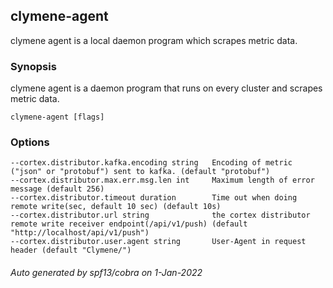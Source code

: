 ## clymene-agent

clymene agent is a local daemon program which scrapes metric data.

### Synopsis

clymene agent is a daemon program that runs on every cluster and scrapes metric data.

```
clymene-agent [flags]
```

### Options

```
--cortex.distributor.kafka.encoding string   Encoding of metric ("json" or "protobuf") sent to kafka. (default "protobuf")
--cortex.distributor.max.err.msg.len int     Maximum length of error message (default 256)
--cortex.distributor.timeout duration        Time out when doing remote write(sec, default 10 sec) (default 10s)
--cortex.distributor.url string              the cortex distributor remote write receiver endpoint(/api/v1/push) (default "http://localhost/api/v1/push")
--cortex.distributor.user.agent string       User-Agent in request header (default "Clymene/")
```

###### Auto generated by spf13/cobra on 1-Jan-2022

